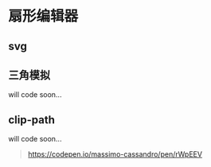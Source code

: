 # 扇形编辑器

## svg

<sector-svg/>

## 三角模拟

will code soon...

## clip-path

will code soon...

> https://codepen.io/massimo-cassandro/pen/rWpEEV